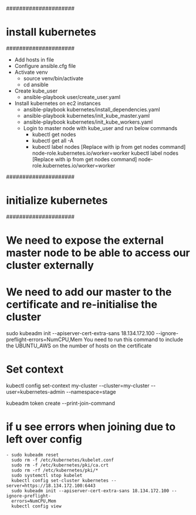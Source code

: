 
#####################
# install kubernetes
#####################
- Add hosts in file
- Configure ansible.cfg file
- Activate venv
    - source venv/bin/activate
    - cd ansible
- Create kube_user
    - ansible-playbook user/create_user.yaml
- Install kubernetes on ec2 instances
    - ansible-playbook kubernetes/install_dependencies.yaml
    - ansible-playbook kubernetes/init_kube_master.yaml
    - ansible-playbook kubernetes/init_kube_workers.yaml
    - Login to master node with kube_user and run below commands
      - kubectl get nodes
      - kubectl get all -A
      - kubectl label nodes [Replace with ip from get nodes command] node-role.kubernetes.io/worker=worker
        kubectl label nodes [Replace with ip from get nodes command] node-role.kubernetes.io/worker=worker

#####################
# initialize kubernetes
#####################
# We need to expose the external master node to be able to access our cluster externally
# We need to add our master to the certificate and re-initialise the cluster
sudo kubeadm init --apiserver-cert-extra-sans 18.134.172.100 --ignore-preflight-errors=NumCPU,Mem
You need to run this command to include the UBUNTU_AWS on the number of hosts on the certificate



# Set context
kubectl config set-context my-cluster --cluster=my-cluster --user=kubernetes-admin --namespace=stage

kubeadm token create --print-join-command

# if u see errors when joining due to left over config
    - sudo kubeadm reset
      sudo rm -f /etc/kubernetes/kubelet.conf
      sudo rm -f /etc/kubernetes/pki/ca.crt
      sudo rm -rf /etc/kubernetes/pki/*
      sudo systemctl stop kubelet
      kubectl config set-cluster kubernetes --server=https://18.134.172.100:6443
      sudo kubeadm init --apiserver-cert-extra-sans 18.134.172.100 --ignore-preflight- 
      errors=NumCPU,Mem
      kubectl config view


